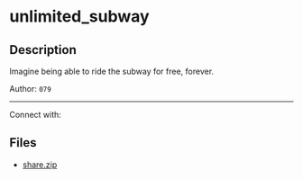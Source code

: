# unlimited_subway

## Description

Imagine being able to ride the subway for free, forever.

Author: `079`

---
Connect with:

## Files

* [share.zip](files/share.zip)

